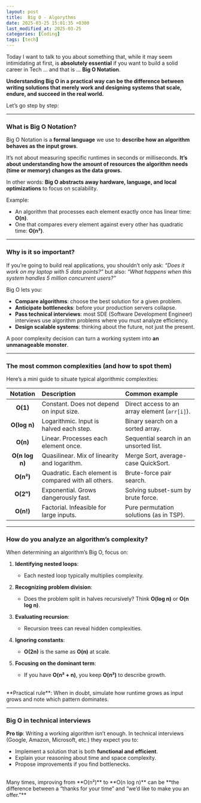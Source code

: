 ```yaml
---
layout: post
title:  Big O - Algorythms
date: 2025-03-25 15:01:35 +0300
last_modified_at: 2025-03-25
categories: [Coding]
tags: [tech]
---
```


Today I want to talk to you about something that, while it may seem intimidating at first, is **absolutely essential** if you want to build a solid career in Tech … and that is … **Big O Notation**.

**Understanding Big O in a practical way can be the difference between writing solutions that merely work and designing systems that scale, endure, and succeed in the real world.**

Let’s go step by step:

---

### What is Big O Notation?

Big O Notation is a **formal language** we use to **describe how an algorithm behaves as the input grows**.

It’s not about measuring specific runtimes in seconds or milliseconds. **It’s about understanding how the amount of resources the algorithm needs (time or memory) changes as the data grows.**

In other words: **Big O abstracts away hardware, language, and local optimizations** to focus on scalability.

Example:

* An algorithm that processes each element exactly once has linear time: **O(n)**.
* One that compares every element against every other has quadratic time: **O(n²)**.

---

### Why is it so important?

If you’re going to build real applications, you shouldn’t only ask:
*“Does it work on my laptop with 5 data points?”*
but also:
*“What happens when this system handles 5 million concurrent users?”*

Big O lets you:

* **Compare algorithms**: choose the best solution for a given problem.
* **Anticipate bottlenecks**: before your production servers collapse.
* **Pass technical interviews**: most SDE (Software Development Engineer) interviews use algorithm problems where you must analyze efficiency.
* **Design scalable systems**: thinking about the future, not just the present.

A poor complexity decision can turn a working system into **an unmanageable monster**.

---

### The most common complexities (and how to spot them)

Here’s a mini guide to situate typical algorithmic complexities:

|    Notation    | Description                                          | Common example                                |
| :------------: | :--------------------------------------------------- | :-------------------------------------------- |
|    **O(1)**    | Constant. Does not depend on input size.             | Direct access to an array element (`arr[i]`). |
|  **O(log n)**  | Logarithmic. Input is halved each step.              | Binary search on a sorted array.              |
|    **O(n)**    | Linear. Processes each element once.                 | Sequential search in an unsorted list.        |
| **O(n log n)** | Quasilinear. Mix of linearity and logarithm.         | Merge Sort, average-case QuickSort.           |
|    **O(n²)**   | Quadratic. Each element is compared with all others. | Brute-force pair search.                      |
|    **O(2ⁿ)**   | Exponential. Grows dangerously fast.                 | Solving subset-sum by brute force.            |
|    **O(n!)**   | Factorial. Infeasible for large inputs.              | Pure permutation solutions (as in TSP).       |

---

### How do you analyze an algorithm’s complexity?

When determining an algorithm’s Big O, focus on:

1. **Identifying nested loops**:

   * Each nested loop typically multiplies complexity.
2. **Recognizing problem division**:

   * Does the problem split in halves recursively? Think **O(log n)** or **O(n log n)**.
3. **Evaluating recursion**:

   * Recursion trees can reveal hidden complexities.
4. **Ignoring constants**:

   * **O(2n)** is the same as **O(n)** at scale.
5. **Focusing on the dominant term**:

   * If you have **O(n² + n)**, you keep **O(n²)** to describe growth.

<br>
**Practical rule**:  
When in doubt, simulate how runtime grows as input grows and note which pattern dominates.

---

### Big O in technical interviews

**Pro tip**: Writing a working algorithm isn’t enough.
In technical interviews (Google, Amazon, Microsoft, etc.) they expect you to:

* Implement a solution that is both **functional and efficient**.
* Explain your reasoning about time and space complexity.
* Propose improvements if you find bottlenecks.

<br>
Many times, improving from **O(n²)** to **O(n log n)** can be **the difference between a “thanks for your time” and “we’d like to make you an offer.”**
